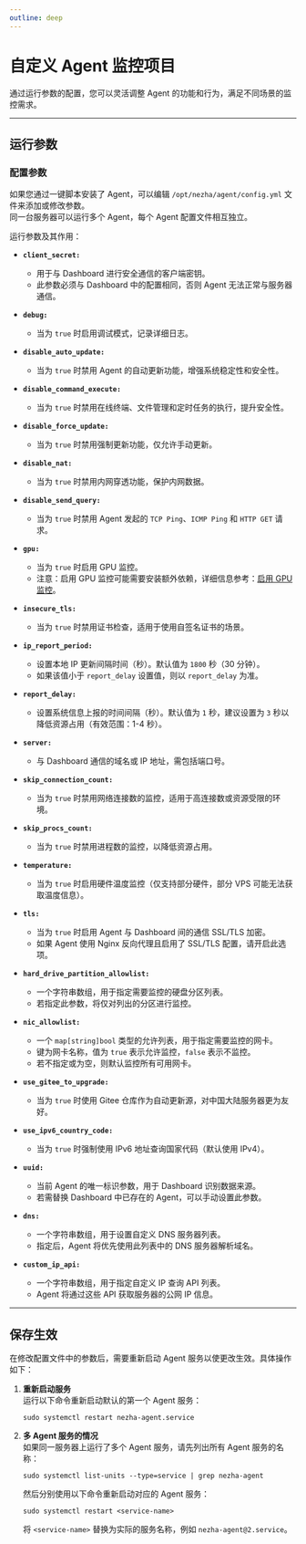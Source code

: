 ```yaml
---
outline: deep
---
```


# 自定义 Agent 监控项目

通过运行参数的配置，您可以灵活调整 Agent 的功能和行为，满足不同场景的监控需求。

---

## 运行参数

### 配置参数

如果您通过一键脚本安装了 Agent，可以编辑 `/opt/nezha/agent/config.yml` 文件来添加或修改参数。  
同一台服务器可以运行多个 Agent，每个 Agent 配置文件相互独立。

运行参数及其作用：

- **`client_secret:`**  
  - 用于与 Dashboard 进行安全通信的客户端密钥。  
  - 此参数必须与 Dashboard 中的配置相同，否则 Agent 无法正常与服务器通信。
  
- **`debug:`**  
  - 当为 `true` 时启用调试模式，记录详细日志。

- **`disable_auto_update:`**  
  - 当为 `true` 时禁用 Agent 的自动更新功能，增强系统稳定性和安全性。

- **`disable_command_execute:`**  
  - 当为 `true` 时禁用在线终端、文件管理和定时任务的执行，提升安全性。

- **`disable_force_update:`**  
  - 当为 `true` 时禁用强制更新功能，仅允许手动更新。

- **`disable_nat:`**  
  - 当为 `true` 时禁用内网穿透功能，保护内网数据。

- **`disable_send_query:`**  
  - 当为 `true` 时禁用 Agent 发起的 `TCP Ping`、`ICMP Ping` 和 `HTTP GET` 请求。

- **`gpu:`**  
  - 当为 `true` 时启用 GPU 监控。  
  - 注意：启用 GPU 监控可能需要安装额外依赖，详细信息参考：[启用 GPU 监控](/guide/q9.html)。

- **`insecure_tls:`**  
  - 当为 `true` 时禁用证书检查，适用于使用自签名证书的场景。

- **`ip_report_period:`**  
  - 设置本地 IP 更新间隔时间（秒）。默认值为 `1800` 秒（30 分钟）。  
  - 如果该值小于 `report_delay` 设置值，则以 `report_delay` 为准。

- **`report_delay:`**  
  - 设置系统信息上报的时间间隔（秒）。默认值为 `1` 秒，建议设置为 `3` 秒以降低资源占用（有效范围：1-4 秒）。

- **`server:`**  
  - 与 Dashboard 通信的域名或 IP 地址，需包括端口号。

- **`skip_connection_count:`**  
  - 当为 `true` 时禁用网络连接数的监控，适用于高连接数或资源受限的环境。

- **`skip_procs_count:`**  
  - 当为 `true` 时禁用进程数的监控，以降低资源占用。

- **`temperature:`**  
  - 当为 `true` 时启用硬件温度监控（仅支持部分硬件，部分 VPS 可能无法获取温度信息）。

- **`tls:`**  
  - 当为 `true` 时启用 Agent 与 Dashboard 间的通信 SSL/TLS 加密。  
  - 如果 Agent 使用 Nginx 反向代理且启用了 SSL/TLS 配置，请开启此选项。

- **`hard_drive_partition_allowlist:`**  
  - 一个字符串数组，用于指定需要监控的硬盘分区列表。  
  - 若指定此参数，将仅对列出的分区进行监控。

- **`nic_allowlist:`**  
  - 一个 `map[string]bool` 类型的允许列表，用于指定需要监控的网卡。  
  - 键为网卡名称，值为 `true` 表示允许监控，`false` 表示不监控。  
  - 若不指定或为空，则默认监控所有可用网卡。

- **`use_gitee_to_upgrade:`**  
  - 当为 `true` 时使用 Gitee 仓库作为自动更新源，对中国大陆服务器更为友好。

- **`use_ipv6_country_code:`**  
  - 当为 `true` 时强制使用 IPv6 地址查询国家代码（默认使用 IPv4）。

- **`uuid:`**  
  - 当前 Agent 的唯一标识参数，用于 Dashboard 识别数据来源。  
  - 若需替换 Dashboard 中已存在的 Agent，可以手动设置此参数。

- **`dns:`**  
  - 一个字符串数组，用于设置自定义 DNS 服务器列表。  
  - 指定后，Agent 将优先使用此列表中的 DNS 服务器解析域名。

- **`custom_ip_api:`**  
  - 一个字符串数组，用于指定自定义 IP 查询 API 列表。  
  - Agent 将通过这些 API 获取服务器的公网 IP 信息。
---

## 保存生效

在修改配置文件中的参数后，需要重新启动 Agent 服务以使更改生效。具体操作如下：

1. **重新启动服务**  
   运行以下命令重新启动默认的第一个 Agent 服务：
   ```shell
   sudo systemctl restart nezha-agent.service
   ```

2. **多 Agent 服务的情况**  
   如果同一服务器上运行了多个 Agent 服务，请先列出所有 Agent 服务的名称：
   ```shell
   sudo systemctl list-units --type=service | grep nezha-agent
   ```
   然后分别使用以下命令重新启动对应的 Agent 服务：
   ```shell
   sudo systemctl restart <service-name>
   ```
   将 `<service-name>` 替换为实际的服务名称，例如 `nezha-agent@2.service`。